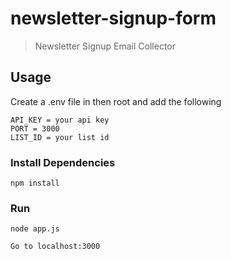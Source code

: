 # newsletter-signup-form
> Newsletter Signup Email Collector

## Usage

Create a .env file in then root and add the following

```
API_KEY = your api key
PORT = 3000
LIST_ID = your list id
```

### Install Dependencies

```
npm install
```

### Run

```
node app.js

Go to localhost:3000
```
